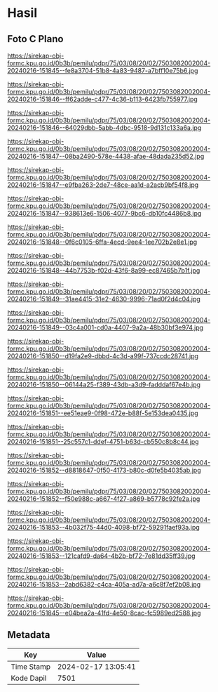 # Hasil

## Foto C Plano

https://sirekap-obj-formc.kpu.go.id/0b3b/pemilu/pdpr/75/03/08/20/02/7503082002004-20240216-151845--fe8a3704-51b8-4a83-9487-a7bff10e75b6.jpg

https://sirekap-obj-formc.kpu.go.id/0b3b/pemilu/pdpr/75/03/08/20/02/7503082002004-20240216-151846--ff62adde-c477-4c36-b113-6423fb755977.jpg

https://sirekap-obj-formc.kpu.go.id/0b3b/pemilu/pdpr/75/03/08/20/02/7503082002004-20240216-151846--64029dbb-5abb-4dbc-9518-9d131c133a6a.jpg

https://sirekap-obj-formc.kpu.go.id/0b3b/pemilu/pdpr/75/03/08/20/02/7503082002004-20240216-151847--08ba2490-578e-4438-afae-48dada235d52.jpg

https://sirekap-obj-formc.kpu.go.id/0b3b/pemilu/pdpr/75/03/08/20/02/7503082002004-20240216-151847--e9fba263-2de7-48ce-aa1d-a2acb9bf54f8.jpg

https://sirekap-obj-formc.kpu.go.id/0b3b/pemilu/pdpr/75/03/08/20/02/7503082002004-20240216-151847--938613e6-1506-4077-9bc6-db10fc4486b8.jpg

https://sirekap-obj-formc.kpu.go.id/0b3b/pemilu/pdpr/75/03/08/20/02/7503082002004-20240216-151848--0f6c0105-6ffa-4ecd-9ee4-1ee702b2e8e1.jpg

https://sirekap-obj-formc.kpu.go.id/0b3b/pemilu/pdpr/75/03/08/20/02/7503082002004-20240216-151848--44b7753b-f02d-43f6-8a99-ec87465b7b1f.jpg

https://sirekap-obj-formc.kpu.go.id/0b3b/pemilu/pdpr/75/03/08/20/02/7503082002004-20240216-151849--31ae4415-31e2-4630-9996-71ad0f2d4c04.jpg

https://sirekap-obj-formc.kpu.go.id/0b3b/pemilu/pdpr/75/03/08/20/02/7503082002004-20240216-151849--03c4a001-cd0a-4407-9a2a-48b30bf3e974.jpg

https://sirekap-obj-formc.kpu.go.id/0b3b/pemilu/pdpr/75/03/08/20/02/7503082002004-20240216-151850--d19fa2e9-dbbd-4c3d-a99f-737ccdc28741.jpg

https://sirekap-obj-formc.kpu.go.id/0b3b/pemilu/pdpr/75/03/08/20/02/7503082002004-20240216-151850--06144a25-f389-43db-a3d9-fadddaf67e4b.jpg

https://sirekap-obj-formc.kpu.go.id/0b3b/pemilu/pdpr/75/03/08/20/02/7503082002004-20240216-151851--ee51eae9-0f98-472e-b88f-5e153dea0435.jpg

https://sirekap-obj-formc.kpu.go.id/0b3b/pemilu/pdpr/75/03/08/20/02/7503082002004-20240216-151851--25c557c1-ddef-4751-b63d-cb550c8b8c44.jpg

https://sirekap-obj-formc.kpu.go.id/0b3b/pemilu/pdpr/75/03/08/20/02/7503082002004-20240216-151852--d8818647-0f50-4173-b80c-d0fe5b4035ab.jpg

https://sirekap-obj-formc.kpu.go.id/0b3b/pemilu/pdpr/75/03/08/20/02/7503082002004-20240216-151852--f50e988c-a667-4f27-a869-b5778c92fe2a.jpg

https://sirekap-obj-formc.kpu.go.id/0b3b/pemilu/pdpr/75/03/08/20/02/7503082002004-20240216-151853--4b032f75-44d0-4098-bf72-59291faef93a.jpg

https://sirekap-obj-formc.kpu.go.id/0b3b/pemilu/pdpr/75/03/08/20/02/7503082002004-20240216-151853--121cafd9-da64-4b2b-bf72-7e81dd35ff39.jpg

https://sirekap-obj-formc.kpu.go.id/0b3b/pemilu/pdpr/75/03/08/20/02/7503082002004-20240216-151853--2abd6382-c4ca-405a-ad7a-a6c8f7ef2b08.jpg

https://sirekap-obj-formc.kpu.go.id/0b3b/pemilu/pdpr/75/03/08/20/02/7503082002004-20240216-151845--e04bea2a-41fd-4e50-8cac-fc5989ed2588.jpg


## Metadata

| Key        | Value               |
| ---------- | ------------------- |
| Time Stamp | 2024-02-17 13:05:41 |
| Kode Dapil | 7501                |



